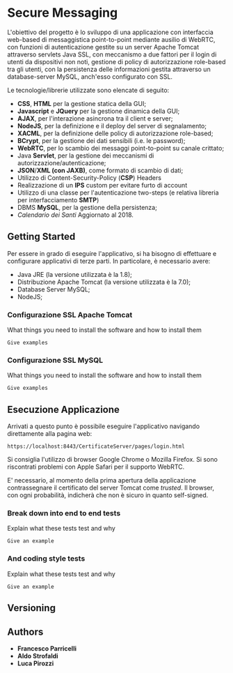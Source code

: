 # Secure Messaging

L'obiettivo del progetto è lo sviluppo di una applicazione con interfaccia web-based di messaggistica point-to-point mediante ausilio di WebRTC, con funzioni di autenticazione gestite su un server Apache Tomcat attraverso servlets Java SSL, con meccanismo a due fattori per il login di utenti da dispositivi non noti, gestione di policy di autorizzazione role-based tra gli utenti, con la persistenza delle informazioni gestita attraverso un database-server MySQL, anch'esso configurato con SSL.

Le tecnologie/librerie utilizzate sono elencate di seguito:

* **CSS**, **HTML** per la gestione statica della GUI;
* **Javascript** e **JQuery** per la gestione dinamica della GUI;
* **AJAX**, per l'interazione asincrona tra il client e server;
* **NodeJS**, per la definizione e il deploy del server di segnalamento;
* **XACML**, per la definizione delle policy di autorizzazione role-based;
* **BCrypt**, per la gestione dei dati sensibili (i.e. le password);
* **WebRTC**, per lo scambio dei messaggi point-to-point su canale crittato;
* Java **Servlet**, per la gestione dei meccanismi di autorizzazione/autenticazione;
* **JSON**/**XML (con JAXB)**, come formato di scambio di dati;
* Utilizzo di Content-Security-Policy (**CSP**) Headers 
* Realizzazione di un **IPS** custom per evitare furto di account
* Utilizzo di una classe per l'autenticazione two-steps (e relativa libreria per interfacciamento **SMTP**)
* DBMS **MySQL**, per la gestione della persistenza;
* *Calendario dei Santi* Aggiornato al 2018.

## Getting Started

Per essere in grado di eseguire l'applicativo, si ha bisogno di effettuare e configurare applicativi di terze parti. In particolare, è necessario avere:

* Java JRE (la versione utilizzata è la 1.8);
* Distribuzione Apache Tomcat (la versione utilizzata è la 7.0);
* Database Server MySQL;
* NodeJS;

### Configurazione SSL Apache Tomcat

What things you need to install the software and how to install them

```
Give examples
```

### Configurazione SSL MySQL


What things you need to install the software and how to install them

```
Give examples
```

## Esecuzione Applicazione

Arrivati a questo punto è possibile eseguire l'applicativo navigando direttamente alla pagina web:

```
https://localhost:8443/CertificateServer/pages/login.html
```

Si consiglia l'utilizzo di browser Google Chrome o Mozilla Firefox. 
Si sono riscontrati problemi con Apple Safari per il supporto WebRTC.

E' necessario, al momento della prima apertura della applicazione contrassegnare il certificato del server Tomcat come *trusted*. 
Il browser, con ogni probabilità, indicherà che non è sicuro in quanto self-signed.

### Break down into end to end tests

Explain what these tests test and why

```
Give an example
```

### And coding style tests

Explain what these tests test and why

```
Give an example
```

## Versioning


## Authors

* **Francesco Parricelli** 
* **Aldo Strofaldi** 
* **Luca Pirozzi** 


 
